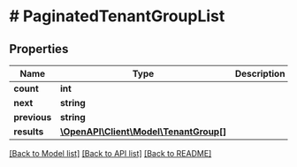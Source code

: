 # # PaginatedTenantGroupList

## Properties

Name | Type | Description | Notes
------------ | ------------- | ------------- | -------------
**count** | **int** |  |
**next** | **string** |  | [optional]
**previous** | **string** |  | [optional]
**results** | [**\OpenAPI\Client\Model\TenantGroup[]**](TenantGroup.md) |  |

[[Back to Model list]](../../README.md#models) [[Back to API list]](../../README.md#endpoints) [[Back to README]](../../README.md)
